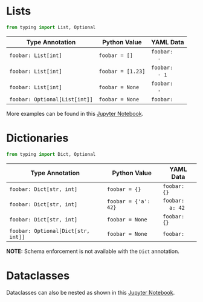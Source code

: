 # Lists

```python
from typing import List, Optional
```

| Type Annotation | Python Value | YAML Data |
| --- | --- | --- |
| `foobar: List[int]` | `foobar = []` | `foobar:`<br>&nbsp;&nbsp;&nbsp;&nbsp;`-` |
| `foobar: List[int]` | `foobar = [1.23]` | `foobar:`<br>&nbsp;&nbsp;&nbsp;&nbsp;`- 1` |
| `foobar: List[int]` | `foobar = None` | `foobar:`<br>&nbsp;&nbsp;&nbsp;&nbsp;`-` |
| `foobar: Optional[List[int]]` | `foobar = None` | `foobar: ` |

More examples can be found in this [Jupyter Notebook](https://github.com/jacebrowning/datafiles/blob/develop/notebooks/patched_containers.ipynb).

# Dictionaries

```python
from typing import Dict, Optional
```

| Type Annotation | Python Value | YAML Data |
| --- | --- | --- |
| `foobar: Dict[str, int]` | `foobar = {}` | `foobar: {}` |
| `foobar: Dict[str, int]` | `foobar = {'a': 42}` | `foobar:`<br>&nbsp;&nbsp;&nbsp;&nbsp;`a: 42` |
| `foobar: Dict[str, int]` | `foobar = None` | `foobar: {}` |
| `foobar: Optional[Dict[str, int]]` | `foobar = None` | `foobar: ` |

**NOTE:** Schema enforcement is not available with the `Dict` annotation.

# Dataclasses

Dataclasses can also be nested as shown in this [Jupyter Notebook](https://github.com/jacebrowning/datafiles/blob/develop/notebooks/nested_dataclass.ipynb).
